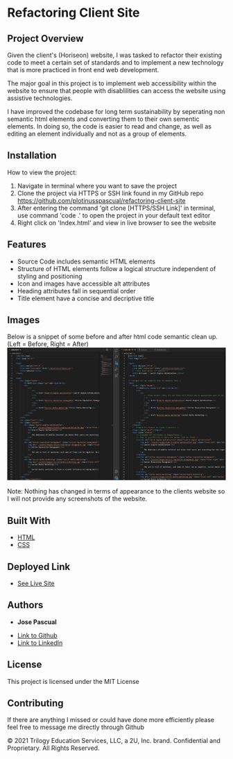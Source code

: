 # Refactoring Client Site

## Project Overview

Given the client's (Horiseon) website, I was tasked to refactor their existing code to meet a certain set of standards and to implement a new technology that is more practiced in front end web development. 

The major goal in this project is to implement web accessibility within the website to ensure that people with disablilities can access the website using assistive technologies. 

I have improved the codebase for long term sustainability by seperating non semantic html elements and converting them to their own sementic elements. In doing so, the code is easier to read and change, as well as editing an element individually and not as a group of elements. 



## Installation

How to view the project:

1. Navigate in terminal where you want to save the project
2. Clone the project via HTTPS or SSH link found in my GitHub repo 
    https://github.com/plotinusspascual/refactoring-client-site
3. After entering the command 'git clone [HTTPS/SSH Link]' in terminal, use command 'code .' to open the project in your default text editor
4. Right click on 'Index.html' and view in live browser to see the website 


## Features

- Source Code includes semantic HTML elements
- Structure of HTML elements follow a logical structure independent of styling and positioning
- Icon and images have accessible alt attributes
- Heading attributes fall in sequential order
- Title element have a concise and decriptive title 


## Images 

Below is a snippet of some before and after html code semantic clean up. 
(Left = Before, Right = After)
![alt text](assets/images/Capture.PNG)

Note: Nothing has changed in terms of appearance to the clients website so I will not provide any screenshots of the website.

## Built With

* [HTML](https://developer.mozilla.org/en-US/docs/Web/HTML)
* [CSS](https://developer.mozilla.org/en-US/docs/Web/CSS)


## Deployed Link

* [See Live Site](https://plotinusspascual.github.io/refactoring-client-site/)


## Authors

* **Jose Pascual** 

- [Link to Github](https://github.com/plotinusspascual)
- [Link to LinkedIn](https://www.linkedin.com/in/jose-plotinuss-pascual/)



## License

This project is licensed under the MIT License 


## Contributing

If there are anything I missed or could have done more efficiently please feel free to message me directly through Github

© 2021 Trilogy Education Services, LLC, a 2U, Inc. brand. Confidential and Proprietary. All Rights Reserved.